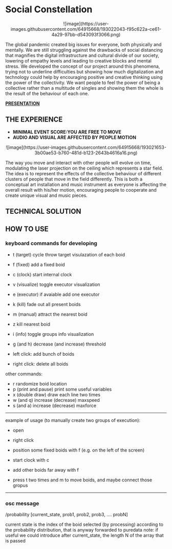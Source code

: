 # Social Constellation
<p align="center">
  ![image](https://user-images.githubusercontent.com/64915668/193022043-f95c622a-ce61-4a29-97bb-d543093f3066.png)
</p>
The global pandemic created big issues for everyone, both physically and mentally. We are still struggling against the drawbacks of social distancing that magnifies the digital infrastructure and cultural divide of our society, lowering of empathy levels and leading to creative blocks and mental stress. We developed the concept of our project around this phenomena, trying not to underline difficulties but showing how much digitalization and technology could help by encouraging positive and creative thinking using the power of the collectivity.
We want people to feel the power of being a collective rather than a multitude of singles and showing them the whole is the result of the behaviour of each one.

[**PRESENTATION**](https://docs.google.com/presentation/d/1Ks5NzHHrDXpIAf_jLT3ydBJz5u7t9odyt5QjDM_n0lg/edit?usp=sharing)

## THE EXPERIENCE

- **MINIMAL EVENT SCORE:YOU ARE FREE TO MOVE**
- **AUDIO AND VISUAL ARE AFFECTED BY PEOPLE MOTION**

<p align="center">
  ![image](https://user-images.githubusercontent.com/64915668/193021653-3b00ae53-b760-481d-b123-2643b4616a16.png)
</p>

The way you move and interact with other people will evolve on time, modulating the laser projection on the ceiling which represents a star field. The idea is to represent the effects of the collective behaviour of different clusters of people that move in the field differently. This is both a conceptual art installation and music instrument as everyone is affecting the overall result with his/her motion, encouraging people to cooperate and create unique visual and music pieces.

## TECHNICAL SOLUTION



## HOW TO USE

### keyboard commands for developing
- t (target) cycle throw target visulazation of each boid
- f (fixed) add a fixed boid
- c (clock) start internal clock
- v (visualize) toggle executor visualization
- e (executor) if avaiable add one executor
- k (kill) fade out all present boids
- m (manual) attract the nearest boid
- z kill nearest boid
- i (info) toggle groups info visualization
- g (and h) decrease (and increase) threshold


- left click: add bunch of boids
- right click: delete all boids

other commands:
- r randomize boid location
- p (print and pause) print some useful variables
- x (double draw) draw each line two times
- w (and q) increase (decrease) maxspeed
- s (and a) increase (decrease) maxforce


--------------------------------------
example of usage (to manually create two groups of execution):
- open
- right click
- position some fixed boids with f (e.g. on the left of the screen)
- start clock with c
- add other boids far away with f

- press t two times and m to move boids, and maybe connect those gropus

-------------------------------------
### osc message
/probability
[current_state, prob1, prob2, prob3, .... probN]

current state is the index of the boid selected (by processing) according to the probability distribution, that is anyway forwarded to puredata
note: if useful we could introduce after current_state, the length N of the array that is passed
